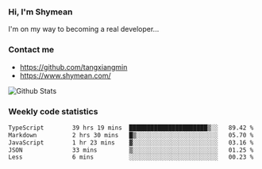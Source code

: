 ### Hi, I'm Shymean

I'm on my way to becoming a real developer...

### Contact me

- <https://github.com/tangxiangmin>
- <https://www.shymean.com/>

![Github Stats](https://github-readme-stats.vercel.app/api?username=tangxiangmin&show_icons=true&theme=dark)


###  Weekly code statistics

<!--START_SECTION:waka-->

```txt
TypeScript        39 hrs 19 mins  ██████████████████████▒░░   89.42 %
Markdown          2 hrs 30 mins   █▒░░░░░░░░░░░░░░░░░░░░░░░   05.70 %
JavaScript        1 hr 23 mins    ▓░░░░░░░░░░░░░░░░░░░░░░░░   03.16 %
JSON              33 mins         ▒░░░░░░░░░░░░░░░░░░░░░░░░   01.25 %
Less              6 mins          ░░░░░░░░░░░░░░░░░░░░░░░░░   00.23 %
```

<!--END_SECTION:waka-->